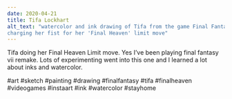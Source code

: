 ```yaml
---
date: 2020-04-21
title: Tifa Lockhart
alt_text: "watercolor and ink drawing of Tifa from the game Final Fantasy VII
charging her fist for her 'Final Heaven' limit move"
---
```


Tifa doing her Final Heaven Limit move. Yes I’ve been playing final fantasy
vii remake.  Lots of experimenting went into this one and I learned a lot
about inks and watercolor.

#art #sketch #painting #drawing #finalfantasy #tifa #finalheaven #videogames
#instaart #ink #watercolor #stayhome
